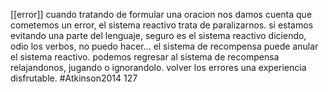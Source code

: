 [[error]]
cuando tratando de formular una oracion nos damos cuenta que cometemos un error, el sistema reactivo trata de paralizarnos. 
si estamos evitando una parte del lenguaje, seguro es el sistema reactivo diciendo, odio los verbos, no puedo hacer...
el sistema de recompensa puede anular el sistema reactivo. podemos regresar al sistema de recompensa relajandonos, jugando o ignorandolo. volver los errores una experiencia disfrutable.
#Atkinson2014 127
